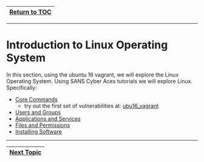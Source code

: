 |[Return to TOC](00-Table-of-Contents.md)|
|---|

---

# Introduction to Linux Operating System

In this section, using the ubuntu 16 vagrant, we will explore the Linux Operating
System. Using SANS Cyber Aces tutorials we will explore Linux. Specifically:

* [Core Commands](https://tutorials.cyberaces.org/tutorials/view/1-1-3.html)
  - try out the first set of vulnerabilities at: [ubu16_vagrant](ubu16_vagrant)
* [Users and Groups](https://tutorials.cyberaces.org/tutorials/view/1-1-4.html)
* [Applications and Services](https://tutorials.cyberaces.org/tutorials/view/1-1-5.html)
* [Files and Permissions](https://tutorials.cyberaces.org/tutorials/view/1-1-6.html)
* [Installing Software](https://tutorials.cyberaces.org/tutorials/view/1-1-7.html) 

---

|[Next Topic](03_bash_scripting.md)|
|---|
